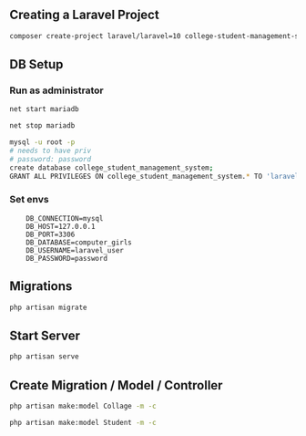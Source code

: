 ## Creating a Laravel Project

```bash
composer create-project laravel/laravel=10 college-student-management-system
```

## DB Setup

### Run as administrator

```bash
net start mariadb
```

```bash
net stop mariadb
```

```bash
mysql -u root -p
# needs to have priv
# password: password
create database college_student_management_system;
GRANT ALL PRIVILEGES ON college_student_management_system.* TO 'laravel_user'@'localhost' IDENTIFIED BY 'password';
```

### Set envs

```text
    DB_CONNECTION=mysql
    DB_HOST=127.0.0.1
    DB_PORT=3306
    DB_DATABASE=computer_girls
    DB_USERNAME=laravel_user
    DB_PASSWORD=password
```

## Migrations

```bash
php artisan migrate
```

## Start Server

```bash
php artisan serve
```

## Create Migration / Model / Controller

```bash
php artisan make:model Collage -m -c
```

```bash
php artisan make:model Student -m -c
```
